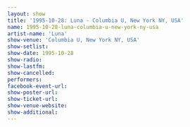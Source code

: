 ```yaml
---
layout: show
title: '1995-10-28: Luna - Columbia U, New York NY, USA'
name: 1995-10-28-luna-columbia-u-new-york-ny-usa
artist-name: 'Luna'
show-venue: 'Columbia U, New York NY, USA'
show-setlist: 
show-date: 1995-10-28
show-radio: 
show-lastfm: 
show-cancelled: 
performers: 
facebook-event-url: 
show-poster-url: 
show-ticket-url: 
show-venue-website: 
show-additional: 
---
```



